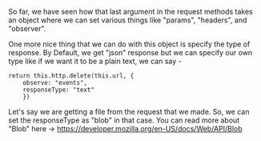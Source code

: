 So far, we have seen how that last argument in the request methods takes an object where we can set various things like "params", "headers", and "observer".

One more nice thing that we can do with this object is specify the type of response. By Default, we get "json" response but we can specify our own type like if we want it to be a plain text, we can say -

    return this.http.delete(this.url, {
        observe: "events",
        responseType: "text"
        })

Let's say we are getting a file from the request that we made. So, we can set the responseType as "blob" in that case. You can read more about "Blob" here -> https://developer.mozilla.org/en-US/docs/Web/API/Blob

